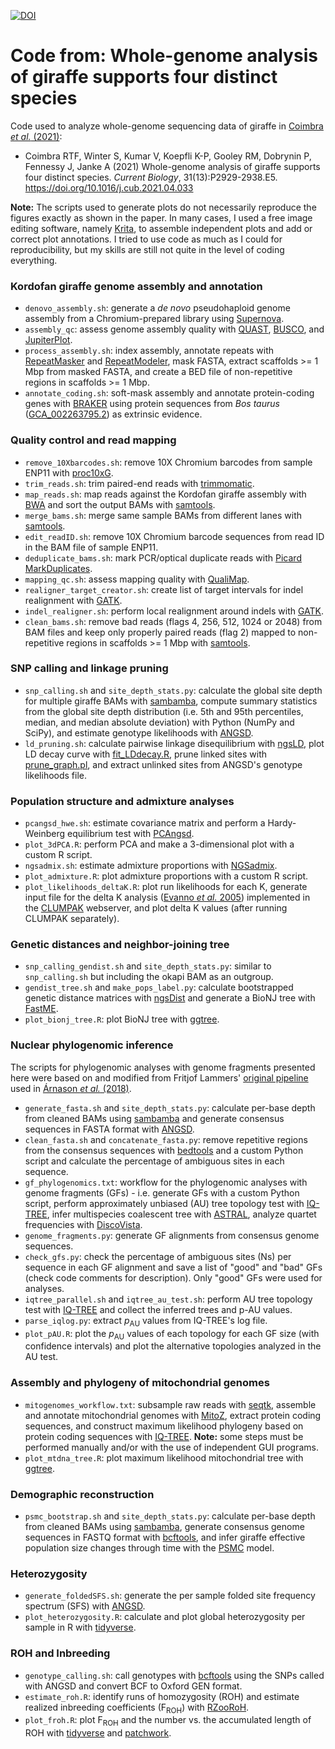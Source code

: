 [![DOI](https://zenodo.org/badge/DOI/10.5281/zenodo.8367893.svg)](https://doi.org/10.5281/zenodo.8367893)

# Code from: Whole-genome analysis of giraffe supports four distinct species

Code used to analyze whole-genome sequencing data of giraffe in [Coimbra *et al.* (2021)](https://doi.org/10.1016/j.cub.2021.04.033):

- Coimbra RTF, Winter S, Kumar V, Koepfli K-P, Gooley RM, Dobrynin P, Fennessy J, Janke A (2021) Whole-genome analysis of giraffe supports four distinct species. *Current Biology*, 31(13):P2929-2938.E5. https://doi.org/10.1016/j.cub.2021.04.033

**Note:** The scripts used to generate plots do not necessarily reproduce the figures exactly as shown in the paper. In many cases, I used a free image editing software, namely [Krita](https://krita.org/en/), to assemble independent plots and add or correct plot annotations. I tried to use code as much as I could for reproducibility, but my skills are still not quite in the level of coding everything.

### Kordofan giraffe genome assembly and annotation

- `denovo_assembly.sh`: generate a *de novo* pseudohaploid genome assembly from a Chromium-prepared library using [Supernova](https://support.10xgenomics.com/de-novo-assembly/software/overview/latest/welcome).
- `assembly_qc`: assess genome assembly quality with [QUAST](http://quast.sourceforge.net/index.html), [BUSCO](https://busco-archive.ezlab.org/v3/), and [JupiterPlot](https://github.com/JustinChu/JupiterPlot/tree/1.0).
- `process_assembly.sh`: index assembly, annotate repeats with [RepeatMasker](http://www.repeatmasker.org/) and [RepeatModeler](http://www.repeatmasker.org/RepeatModeler/), mask FASTA, extract scaffolds >= 1 Mbp from masked FASTA, and create a BED file of non-repetitive regions in scaffolds >= 1 Mbp.
- `annotate_coding.sh`: soft-mask assembly and annotate protein-coding genes with [BRAKER](https://github.com/Gaius-Augustus/BRAKER) using protein sequences from *Bos taurus* ([GCA_002263795.2](https://www.ncbi.nlm.nih.gov/genome/?term=txid9913[orgn])) as extrinsic evidence.

### Quality control and read mapping

- `remove_10Xbarcodes.sh`: remove 10X Chromium barcodes from sample ENP11 with [proc10xG](https://github.com/ucdavis-bioinformatics/proc10xG).
- `trim_reads.sh`: trim paired-end reads with [trimmomatic](http://www.usadellab.org/cms/?page=trimmomatic).
- `map_reads.sh`: map reads against the Kordofan giraffe assembly with [BWA](https://github.com/lh3/bwa) and sort the output BAMs with [samtools](https://www.htslib.org/).
- `merge_bams.sh`: merge same sample BAMs from different lanes with [samtools](https://www.htslib.org/).
- `edit_readID.sh`: remove 10X Chromium barcode sequences from read ID in the BAM file of sample ENP11.
- `deduplicate_bams.sh`: mark PCR/optical duplicate reads with [Picard MarkDuplicates](https://broadinstitute.github.io/picard/).
- `mapping_qc.sh`: assess mapping quality with [QualiMap](http://qualimap.bioinfo.cipf.es/).
- `realigner_target_creator.sh`: create list of target intervals for indel realignment with [GATK](https://software.broadinstitute.org/gatk/).
- `indel_realigner.sh`: perform local realignment around indels with [GATK](https://software.broadinstitute.org/gatk/).
- `clean_bams.sh`: remove bad reads (flags 4, 256, 512, 1024 or 2048) from BAM files and keep only properly paired reads (flag 2) mapped to non-repetitive regions in scaffolds >= 1 Mbp with [samtools](https://www.htslib.org/).

### SNP calling and linkage pruning

- `snp_calling.sh` and `site_depth_stats.py`: calculate the global site depth for multiple giraffe BAMs with [sambamba](https://github.com/biod/sambamba), compute summary statistics from the global site depth distribution (i.e. 5th and 95th percentiles, median, and median absolute deviation) with Python (NumPy and SciPy), and estimate genotype likelihoods with [ANGSD](https://github.com/ANGSD/angsd).
- `ld_pruning.sh`: calculate pairwise linkage disequilibrium with [ngsLD](https://github.com/fgvieira/ngsLD), plot LD decay curve with [fit_LDdecay.R](https://github.com/fgvieira/ngsLD/blob/master/scripts/fit_LDdecay.R), prune linked sites with [prune_graph.pl](https://github.com/fgvieira/ngsLD/blob/master/scripts/prune_graph.pl), and extract unlinked sites from ANGSD's genotype likelihoods file.

### Population structure and admixture analyses

- `pcangsd_hwe.sh`: estimate covariance matrix and perform a Hardy-Weinberg equilibrium test with [PCAngsd](https://github.com/Rosemeis/pcangsd).
- `plot_3dPCA.R`: perform PCA and make a 3-dimensional plot with a custom R script.
- `ngsadmix.sh`: estimate admixture proportions with [NGSadmix](http://www.popgen.dk/software/index.php/NgsAdmix).
- `plot_admixture.R`: plot admixture proportions with a custom R script.
- `plot_likelihoods_deltaK.R`: plot run likelihoods for each K, generate input file for the delta K analysis ([Evanno *et al.* 2005](https://doi.org/10.1111/j.1365-294X.2005.02553.x)) implemented in the [CLUMPAK](http://clumpak.tau.ac.il/bestK.html) webserver, and plot delta K values (after running CLUMPAK separately).

### Genetic distances and neighbor-joining tree

- `snp_calling_gendist.sh` and `site_depth_stats.py`: similar to `snp_calling.sh` but including the okapi BAM as an outgroup.
- `gendist_tree.sh` and `make_pops_label.py`: calculate bootstrapped genetic distance matrices with [ngsDist](https://github.com/fgvieira/ngsDist) and generate a BioNJ tree with [FastME](http://www.atgc-montpellier.fr/fastme/).
- `plot_bionj_tree.R`: plot BioNJ tree with [ggtree](https://guangchuangyu.github.io/software/ggtree/).

### Nuclear phylogenomic inference

The scripts for phylogenomic analyses with genome fragments presented here were based on and modified from Fritjof Lammers' [original pipeline](https://github.com/mobilegenome/phylogenomics/tree/whales) used in [Árnason *et al.* (2018)](https://doi.org/10.1126/sciadv.aap9873).

- `generate_fasta.sh` and `site_depth_stats.py`: calculate per-base depth from cleaned BAMs using [sambamba](https://lomereiter.github.io/sambamba/) and generate consensus sequences in FASTA format with [ANGSD](https://github.com/ANGSD/angsd).
- `clean_fasta.sh` and `concatenate_fasta.py`: remove repetitive regions from the consensus sequences with [bedtools](https://bedtools.readthedocs.io/en/latest/index.html) and a custom Python script and calculate the percentage of ambiguous sites in each sequence.
- `gf_phylogenomics.txt`: workflow for the phylogenomic analyses with genome fragments (GFs) - i.e. generate GFs with a custom Python script, perform approximately unbiased (AU) tree topology test with [IQ-TREE](http://www.iqtree.org/), infer multispecies coalescent tree with [ASTRAL](https://github.com/smirarab/ASTRAL), analyze quartet frequencies with [DiscoVista](https://github.com/esayyari/DiscoVista).
- `genome_fragments.py`: generate GF alignments from consensus genome sequences.
- `check_gfs.py`: check the percentage of ambiguous sites (Ns) per sequence in each GF alignment and save a list of "good" and "bad" GFs (check code comments for description). Only "good" GFs were used for analyses.
- `iqtree_parallel.sh` and `iqtree_au_test.sh`: perform AU tree topology test with [IQ-TREE](http://www.iqtree.org/) and collect the inferred trees and p-AU values.
- `parse_iqlog.py`: extract *p*<sub>AU</sub> values from IQ-TREE's log file.
- `plot_pAU.R`: plot the *p*<sub>AU</sub> values of each topology for each GF size (with confidence intervals) and plot the alternative topologies analyzed in the AU test.

### Assembly and phylogeny of mitochondrial genomes

- `mitogenomes_workflow.txt`: subsample raw reads with [seqtk](https://github.com/lh3/seqtk), assemble and annotate mitochondrial genomes with [MitoZ](https://github.com/linzhi2013/MitoZ/tree/master/version_2.3), extract protein coding sequences, and construct maximum likelihood phylogeny based on protein coding sequences with [IQ-TREE](http://www.iqtree.org/). **Note:** some steps must be performed manually and/or with the use of independent GUI programs.
- `plot_mtdna_tree.R`: plot maximum likelihood mitochondrial tree with [ggtree](https://guangchuangyu.github.io/software/ggtree/).

### Demographic reconstruction

- `psmc_bootstrap.sh` and `site_depth_stats.py`: calculate per-base depth from cleaned BAMs using [sambamba](https://lomereiter.github.io/sambamba/), generate consensus genome sequences in FASTQ format with [bcftools](https://samtools.github.io/bcftools/), and infer giraffe effective population size changes through time with the [PSMC](https://github.com/lh3/psmc) model.

### Heterozygosity

- `generate_foldedSFS.sh`: generate the per sample folded site frequency spectrum (SFS) with [ANGSD](https://github.com/ANGSD/angsd).
- `plot_heterozygosity.R`: calculate and plot global heterozygosity per sample in R with [tidyverse](https://www.tidyverse.org/).

### ROH and Inbreeding

- `genotype_calling.sh`: call genotypes with [bcftools](https://samtools.github.io/bcftools/) using the SNPs called with ANGSD and convert BCF to Oxford GEN format.
- `estimate_roh.R`: identify runs of homozygosity (ROH) and estimate realized inbreeding coefficients (F<sub>ROH</sub>) with [RZooRoH](https://doi.org/10.1111/2041-210X.13167).
- `plot_froh.R`: plot F<sub>ROH</sub> and the number vs. the accumulated length of ROH with [tidyverse](https://www.tidyverse.org/) and [patchwork](https://patchwork.data-imaginist.com/).
